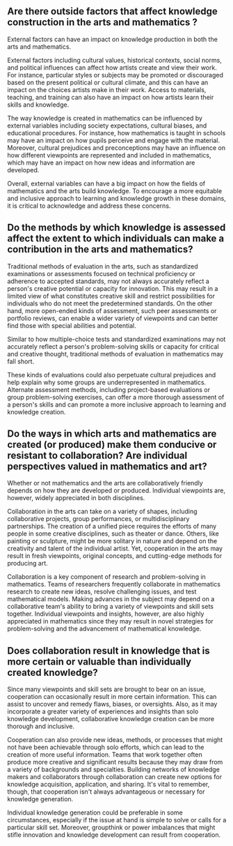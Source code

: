 ## Are there outside factors that affect knowledge construction in the arts and mathematics ?
External factors can have an impact on knowledge production in both the arts and mathematics.

External factors including cultural values, historical contexts, social norms, and political influences can affect how artists create and view their work. For instance, particular styles or subjects may be promoted or discouraged based on the present political or cultural climate, and this can have an impact on the choices artists make in their work. Access to materials, teaching, and training can also have an impact on how artists learn their skills and knowledge.

The way knowledge is created in mathematics can be influenced by external variables including society expectations, cultural biases, and educational procedures. For instance, how mathematics is taught in schools may have an impact on how pupils perceive and engage with the material. Moreover, cultural prejudices and preconceptions may have an influence on how different viewpoints are represented and included in mathematics, which may have an impact on how new ideas and information are developed.

Overall, external variables can have a big impact on how the fields of mathematics and the arts build knowledge. To encourage a more equitable and inclusive approach to learning and knowledge growth in these domains, it is critical to acknowledge and address these concerns.

## Do the methods by which knowledge is assessed affect the extent to which individuals can make a contribution in the arts and mathematics?
Traditional methods of evaluation in the arts, such as standardized examinations or assessments focused on technical proficiency or adherence to accepted standards, may not always accurately reflect a person's creative potential or capacity for innovation. This may result in a limited view of what constitutes creative skill and restrict possibilities for individuals who do not meet the predetermined standards. On the other hand, more open-ended kinds of assessment, such peer assessments or portfolio reviews, can enable a wider variety of viewpoints and can better find those with special abilities and potential.

Similar to how multiple-choice tests and standardized examinations may not accurately reflect a person's problem-solving skills or capacity for critical and creative thought, traditional methods of evaluation in mathematics may fall short.

These kinds of evaluations could also perpetuate cultural prejudices and help explain why some groups are underrepresented in mathematics. Alternate assessment methods, including project-based evaluations or group problem-solving exercises, can offer a more thorough assessment of a person's skills and can promote a more inclusive approach to learning and knowledge creation.

## Do the ways in which arts and mathematics are created (or produced) make them conducive or resistant to collaboration? Are individual perspectives valued in mathematics and art?
Whether or not mathematics and the arts are collaboratively friendly depends on how they are developed or produced. Individual viewpoints are, however, widely appreciated in both disciplines.

Collaboration in the arts can take on a variety of shapes, including collaborative projects, group performances, or multidisciplinary partnerships. The creation of a unified piece requires the efforts of many people in some creative disciplines, such as theater or dance. Others, like painting or sculpture, might be more solitary in nature and depend on the creativity and talent of the individual artist. Yet, cooperation in the arts may result in fresh viewpoints, original concepts, and cutting-edge methods for producing art.

Collaboration is a key component of research and problem-solving in mathematics. Teams of researchers frequently collaborate in mathematics research to create new ideas, resolve challenging issues, and test mathematical models. Making advances in the subject may depend on a collaborative team's ability to bring a variety of viewpoints and skill sets together. Individual viewpoints and insights, however, are also highly appreciated in mathematics since they may result in novel strategies for problem-solving and the advancement of mathematical knowledge.

## Does collaboration result in knowledge that is more certain or valuable than individually created knowledge?
Since many viewpoints and skill sets are brought to bear on an issue, cooperation can occasionally result in more certain information. This can assist to uncover and remedy flaws, biases, or oversights. Also, as it may incorporate a greater variety of experiences and insights than solo knowledge development, collaborative knowledge creation can be more thorough and inclusive.

Cooperation can also provide new ideas, methods, or processes that might not have been achievable through solo efforts, which can lead to the creation of more useful information. Teams that work together often produce more creative and significant results because they may draw from a variety of backgrounds and specialties. Building networks of knowledge makers and collaborators through collaboration can create new options for knowledge acquisition, application, and sharing. It's vital to remember, though, that cooperation isn't always advantageous or necessary for knowledge generation.

Individual knowledge generation could be preferable in some circumstances, especially if the issue at hand is simple to solve or calls for a particular skill set. Moreover, groupthink or power imbalances that might stifle innovation and knowledge development can result from cooperation.
